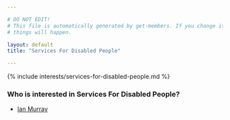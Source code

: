 ```yaml
---

# DO NOT EDIT!
# This file is automatically generated by get-members. If you change it, bad
# things will happen.

layout: default
title: "Services For Disabled People"

---
```


{% include interests/services-for-disabled-people.md %}

### Who is interested in Services For Disabled People?


* [Ian Murray](../members/ian-murray.html)
